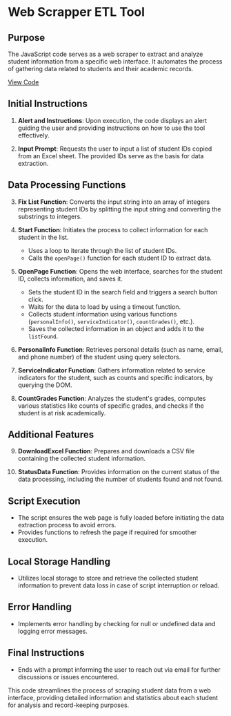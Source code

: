 # Web Scrapper ETL Tool

## Purpose
The JavaScript code serves as a web scraper to extract and analyze student information from a specific web interface. It automates the process of gathering data related to students and their academic records.

[View Code](https://github.com/powellahaneku/Webscraper/blob/main/script.js)

## Initial Instructions
1. **Alert and Instructions**: Upon execution, the code displays an alert guiding the user and providing instructions on how to use the tool effectively.

2. **Input Prompt**: Requests the user to input a list of student IDs copied from an Excel sheet. The provided IDs serve as the basis for data extraction.

## Data Processing Functions
3. **Fix List Function**: Converts the input string into an array of integers representing student IDs by splitting the input string and converting the substrings to integers.

4. **Start Function**: Initiates the process to collect information for each student in the list.
    - Uses a loop to iterate through the list of student IDs.
    - Calls the `openPage()` function for each student ID to extract data.

5. **OpenPage Function**: Opens the web interface, searches for the student ID, collects information, and saves it.
    - Sets the student ID in the search field and triggers a search button click.
    - Waits for the data to load by using a timeout function.
    - Collects student information using various functions (`personalInfo()`, `serviceIndicator()`, `countGrades()`, etc.).
    - Saves the collected information in an object and adds it to the `listFound`.

6. **PersonalInfo Function**: Retrieves personal details (such as name, email, and phone number) of the student using query selectors.

7. **ServiceIndicator Function**: Gathers information related to service indicators for the student, such as counts and specific indicators, by querying the DOM.

8. **CountGrades Function**: Analyzes the student's grades, computes various statistics like counts of specific grades, and checks if the student is at risk academically.

## Additional Features
9. **DownloadExcel Function**: Prepares and downloads a CSV file containing the collected student information.

10. **StatusData Function**: Provides information on the current status of the data processing, including the number of students found and not found.

## Script Execution
- The script ensures the web page is fully loaded before initiating the data extraction process to avoid errors.
- Provides functions to refresh the page if required for smoother execution.

## Local Storage Handling
- Utilizes local storage to store and retrieve the collected student information to prevent data loss in case of script interruption or reload.

## Error Handling
- Implements error handling by checking for null or undefined data and logging error messages.

## Final Instructions
- Ends with a prompt informing the user to reach out via email for further discussions or issues encountered.

This code streamlines the process of scraping student data from a web interface, providing detailed information and statistics about each student for analysis and record-keeping purposes.
